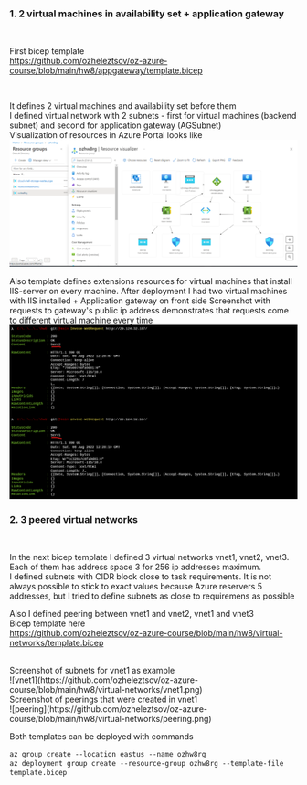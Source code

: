 ### 1. 2 virtual machines in availability set + application gateway
<br />

First bicep template
<br />
https://github.com/ozheleztsov/oz-azure-course/blob/main/hw8/appgateway/template.bicep

<br />

It defines 2 virtual machines and availability set before them
<br />
I defined virtual network with 2 subnets - first for virtual machines (backend subnet) and second for application gateway (AGSubnet)
<br />
Visualization of resources in Azure Portal looks like
<br />
![appgateway](https://github.com/ozheleztsov/oz-azure-course/blob/main/hw8/appgateway/resource-visualizer.png)

Also template defines extensions resources for virtual machines that install IIS-server on every machine.
After deployment I had two virtual machines with IIS installed + Application gateway on front side
Screenshot with requests to gateway's public ip address demonstrates that requests come to different virtual machine every time
<br />
![requests](https://github.com/ozheleztsov/oz-azure-course/blob/main/hw8/appgateway/requests.png)

### 2. 3 peered virtual networks
<br />

In the next bicep template I defined 3 virtual networks vnet1, vnet2, vnet3. Each of them has address space 3 for 256 ip addresses maximum.
<br />
I defined subnets with CIDR block close to task requirements. It is not always possible to stick to exact values because Azure reservers 5 addresses, but I tried to define subnets as close to requiremens as possible

Also I defined peering between vnet1 and vnet2, vnet1  and vnet3
<br />
Bicep template here
<br />
https://github.com/ozheleztsov/oz-azure-course/blob/main/hw8/virtual-networks/template.bicep

<br />
Screenshot of subnets for vnet1 as example
<br />
![vnet1](https://github.com/ozheleztsov/oz-azure-course/blob/main/hw8/virtual-networks/vnet1.png)
<br />
Screenshot of peerings that were created in vnet1
<br />
![peering](https://github.com/ozheleztsov/oz-azure-course/blob/main/hw8/virtual-networks/peering.png)

Both templates can be deployed with commands
<br />
```
az group create --location eastus --name ozhw8rg
az deployment group create --resource-group ozhw8rg --template-file template.bicep
```

